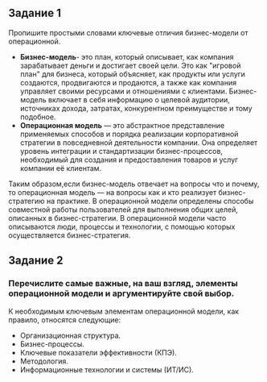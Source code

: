 ## Задание 1

Пропишите простыми словами ключевые отличия бизнес-модели от операционной.

* **Бизнес-модель**- это план, который описывает, как компания зарабатывает деньги и достигает своей цели. Это как "игровой план" для бизнеса, который объясняет, как продукты или услуги создаются, продвигаются и продаются, а также как компания управляет своими ресурсами и отношениями с клиентами.
Бизнес-модель включает в себя информацию о целевой аудитории, источниках дохода, затратах, конкурентном преимуществе и тому подобное.
* **Операционная модель** — это абстрактное представление применяемых способов и порядка реализации корпоративной стратегии в повседневной деятельности компании. Она определяет уровень интеграции и стандартизации бизнес-процессов, необходимый для создания и предоставления товаров и услуг компании её клиентам.


Таким образом,если бизнес-модель отвечает на вопросы что и почему, то операционная модель — на вопросы как и кто реализует бизнес-стратегию на практике. В операционной модели определены способы совместной работы пользователей для выполнения общих целей, описанных в бизнес-стратегии. В операционной модели часто описываются люди, процессы и технологии, с помощью которых осуществляется бизнес-стратегия.

## Задание 2

### Перечислите самые важные, на ваш взгляд, элементы операционной модели и аргументируйте свой выбор.

К необходимым ключевым элементам операционной модели, как правило, относятся следующие:

* Организационная структура.
* Бизнес-процессы.
* Ключевые показатели эффективности (КПЭ).
* Методология.
* Информационные технологии и системы (ИТ/ИС).
